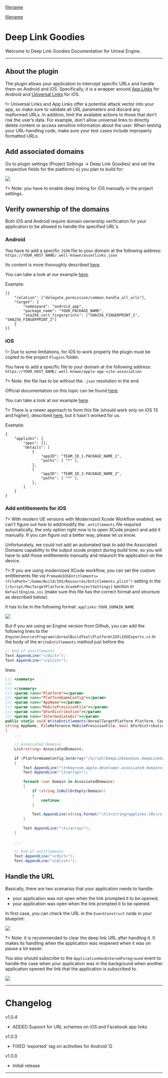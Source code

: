 [filename](common/common_ue_header.md ':include')

[filename](common/copy_plugin.md ':include')

# **Deep Link Goodies**

Welcome to Deep Link Goodies Documentation for Unreal Engine.

---

## About the plugin

The plugin allows your application to intercept specific URLs and handle them on Android and iOS.
Specifically, it is a wrapper around [App Links](https://developer.android.com/training/app-links) for Android and [Universal Links](https://developer.apple.com/documentation/xcode/allowing_apps_and_websites_to_link_to_your_content?language=objc) for iOS.

!> Universal Links and App Links offer a potential attack vector into your app, so make sure to validate all URL parameters and discard any malformed URLs. In addition, limit the available actions to those that don’t risk the user’s data. For example, don’t allow universal links to directly delete content or access sensitive information about the user. When testing your URL-handling code, make sure your test cases include improperly formatted URLs.

## Add associated domains

Go to plugin settings (Project Settings -> Deep Link Goodies) and set the respective fields for the platform(-s) you plan to build for:

![](images/deep-link/deep-link-settings.png)

?> Note: you have to enable deep linking for iOS manually in the project settings.

## Verify ownership of the domains

Both iOS and Android require domain ownership verification for your application to be allowed to handle the specified URL's.

### Android

You have to add a specific `JSON` file to your domain at the following address: `https://YOUR_HOST_NAME/.well-known/assetlinks.json`

Its content is more thoroughly described [here](https://developer.android.com/training/app-links/verify-site-associations).

You can take a look at our example [here](https://deeplinks.ninevastudios.com/.well-known/assetlinks.json).

Example:
```
[{
	"relation": ["delegate_permission/common.handle_all_urls"],
	"target": {
		"namespace": "android_app",
		"package_name": "YOUR_PACKAGE_NAME",
		"sha256_cert_fingerprints": ["SHA256_FINGERPRINT_1", "SHA256_FINGERPRINT_2"]
	}
}]
```

### iOS

!> Due to some limitations, for iOS to work properly the plugin must be copied to the project `Plugins` folder.

You have to add a specific file to your domain at the following address: `https://YOUR_HOST_NAME/.well-known/apple-app-site-association`

?> Note: the file has to be without the `.json` resolution in the end.

Official documentation on this topic can be found [here](https://developer.apple.com/library/archive/documentation/General/Conceptual/AppSearch/UniversalLinks.html).

You can take a look at our example [here](https://deeplinks.ninevastudios.com/.well-known/apple-app-site-association).

?> There is a newer approach to form this file (should work only on iOS 13 and higher), described [here](https://developer.apple.com/documentation/safariservices/supporting_associated_domains?language=objc), but it hasn't worked for us.

Example:
```
{
	"applinks": {
		"apps": [],
		"details": [
			{
				"appID": "TEAM_ID_1.PACKAGE_NAME_1",
				"paths": [ "*" ],
			},
			{
				"appID": "TEAM_ID_2.PACKAGE_NAME_2",
				"paths": [ "*" ],
			},
		]
	}
}
```

### Add entitlements for iOS

?> With modern UE versions with Modernized Xcode Workflow enabled, we can't figure out how to add/modify the `.entitlements` file required automatically, the only option right now is to open XCode project and add it manually. If you can figure out a better way, please let us know.

Unfortunately, we could not add an automated task to add the Associated Domains capability to the output xcode project during build time, so you will have to add those entitlements manually and relaunch the application on the device.

?> If you are using modernized XCode workflow, you can set the custom entitlements file via `PremadeIOSEntitlements=(FilePath="/Game/Build/IOS/Resources/Entitlements.plist")` setting in the `[/Script/MacTargetPlatform.XcodeProjectSettings]` section in `DefaultEngine.ini` (make sure this file has the correct format and structure as described below). 

It has to be in the following format: `applinks:YOUR_DOMAIN_NAME`

![](images/deep-link/deep-link-associated-domains.png)

But if you are using an Engine version from Github, you can add the following lines to the `Engine\Source\Programs\UnrealBuildTool\Platform\IOS\IOSExports.cs` in the body of the `WriteEntitlements` method just before the
``` csharp 
// End of entitlements
Text.AppendLine("</dict>");
Text.AppendLine("</plist>");
```
lines:

``` csharp
/// <summary>
/// 
/// </summary>
/// <param name="Platform"></param>
/// <param name="PlatformGameConfig"></param>
/// <param name="AppName"></param>
/// <param name="MobileProvisionFile"></param>
/// <param name="bForDistribution"></param>
/// <param name="IntermediateDir"></param>
public static void WriteEntitlements(UnrealTargetPlatform Platform, ConfigHierarchy PlatformGameConfig,
string AppName, FileReference MobileProvisionFile, bool bForDistribution, string IntermediateDir)
{
	...
	
	// Associated Domains
	List<string> AssociatedDomains;
	
	if (PlatformGameConfig.GetArray("/Script/DeepLinkGoodies.DeepLinkGoodiesSettings", 	"AssociatedDomains", out AssociatedDomains))
	{
		Text.AppendLine("\t<key>com.apple.developer.associated-domains</key>");
		Text.AppendLine("\t<array>");
	
		foreach (var Domain in AssociatedDomains)            
		{
			if (string.IsNullOrEmpty(Domain))
			{
				continue;
			}
	
			Text.AppendLine(string.Format("\t\t<string>applinks:{0}</string>", Domain));
		}
	
		Text.AppendLine("\t</array>");
	}
	
	...
	
	// End of entitlements
	Text.AppendLine("</dict>");
	Text.AppendLine("</plist>");
```

## Handle the URL

Basically, there are two scenarios that your application needs to handle:
- your application was not open when the link prompted it to be opened;
- your application was open when the link prompted it to be opened.

In first case, you can check the URL in the `EventConstruct` node in your blueprint:

![](images/deep-link/deep-link-handle-url.png)

?> Note: it is recommended to clear the deep link URL after handling it. It makes its handling when the application was reopened when it was on pause a lot easier.

You also should subscribe to the `ApplicationHasEnteredForeground` event to handle the case when your application was in the background when another application opened the link that the application is subscribed to.

![](images/deep-link/deep-link-on-resume.png)

___

# Changelog

v1.0.4

* ADDED Supoort for URL schemes on iOS and Facebook app links

v1.0.3

* FIXED 'exported' tag on acitivities for Android 12

v1.0.0

* Initial release

___
